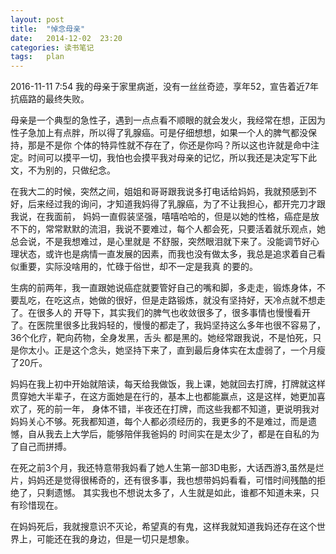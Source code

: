 ```yaml
---
layout: post
title:  "悼念母亲"
date:   2014-12-02  23:20
categories: 读书笔记
tags:   plan
---
```


2016-11-11 7:54 我的母亲于家里病逝，没有一丝丝奇迹，享年52，宣告着近7年抗癌路的最终失败。

母亲是一个典型的急性子，遇到一点点看不顺眼的就会发火，我经常在想，正因为性子急加上有点胖，所以得了乳腺癌。可是仔细想想，如果一个人的脾气都没保持，那是不是你
个体的特异性就不存在了，你还是你吗？所以这也许就是命中注定。时间可以摸平一切，我怕也会摸平我对母亲的记忆，所以我还是决定写下此文，不为别的，只做纪念。

在我大二的时候，突然之间，姐姐和哥哥跟我说多打电话给妈妈，我就预感到不好，后来经过我的询问，才知道我妈得了乳腺癌，为了不让我担心，都开完刀才跟我说，在我面前，
妈妈一直假装坚强，嘻嘻哈哈的，但是以她的性格，癌症是放不下的，常常默默的流泪，我说不要难过，每个人都会死，只要活着就乐观点，她总会说，不是我想难过，是心里就是
不舒服，突然眼泪就下来了。没能调节好心理状态，或许也是病情一直发展的因素，而我也没有做太多，我总是追求着自己看似重要，实际没啥用的，忙碌于俗世，却不一定是我真
的要的。


生病的前两年，我一直跟她说癌症就要管好自己的嘴和脚，多走走，锻炼身体，不要乱吃，在吃这点，她做的很好，但是走路锻炼，就没有坚持好，天冷点就不想走了。在很多人的
开导下，其实我们的脾气也收敛很多了，很多事情也慢慢看开了。在医院里很多比我妈轻的，慢慢的都走了，我妈坚持这么多年也很不容易了，36个化疗，靶向药物，全身发黑，舌头
都是黑的。她经常跟我说，不是怕死，只是你太小。正是这个念头，她坚持下来了，直到最后身体实在太虚弱了，一个月瘦了20斤。

妈妈在我上初中开始就陪读，每天给我做饭，我上课，她就回去打牌，打牌就这样贯穿她大半辈子，在这方面她是在行的，基本上也都能赢点，这是这样，她更加喜欢了，死的前一年，
身体不错，半夜还在打牌，而这些我都不知道，更说明我对妈妈关心不够。死我都知道，每个人都必须经历的，我更多的不是难过，而是遗憾，自从我去上大学后，能够陪伴我爸妈的
时间实在是太少了，都是在自私的为了自己而拼搏。

在死之前3个月，我还特意带我妈看了她人生第一部3D电影，大话西游3,虽然是烂片，妈妈还是觉得很稀奇的，还有很多事，我也想带妈妈看看，可惜时间残酷的拒绝了，只剩遗憾。
其实我也不想说太多了，人生就是如此，谁都不知道未来，只有珍惜现在。

在妈妈死后，我就搜意识不灭论，希望真的有鬼，这样我就知道我妈还存在这个世界上，可能还在我的身边，但是一切只是想象。



